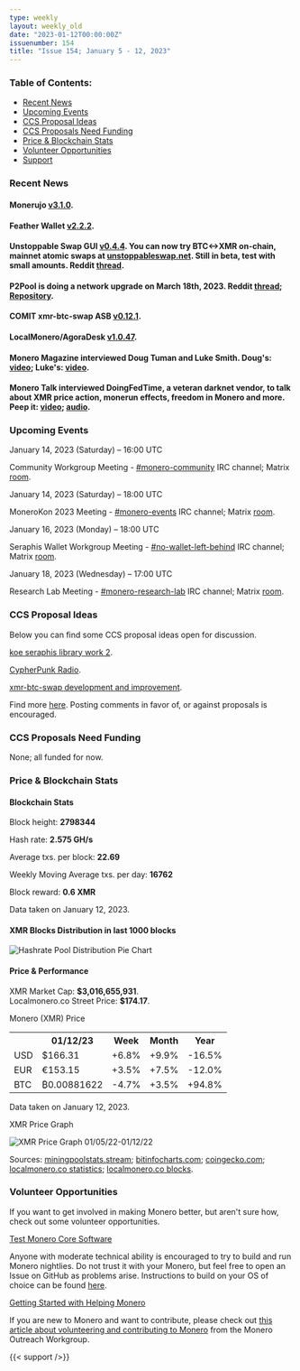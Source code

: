```yaml
---
type: weekly
layout: weekly_old
date: "2023-01-12T00:00:00Z"
issuenumber: 154
title: "Issue 154; January 5 - 12, 2023"
---
```


<h3>Table of Contents:</h3>
<ul class="contents">
    <li><a href="#news">Recent News</a></li>
    <li><a href="#events">Upcoming Events</a></li>
    <li><a href="#ideas">CCS Proposal Ideas</a></li>
    <li><a href="#proposals">CCS Proposals Need Funding</a></li>
    <li><a href="#stats">Price & Blockchain Stats</a></li>
    <li><a href="#volunteer">Volunteer Opportunities</a></li>
    <li><a href="#support">Support</a></li>
</ul>

<h3 id="news">Recent News</h3>

<div class="newsbyte">
    <h4>Monerujo <a href="https://github.com/cake-tech/cake_wallet/releases/tag/v4.5.6" target="_blank">v3.1.0</a>.</h4>
</div>

<div class="newsbyte">
    <h4>Feather Wallet <a href="https://featherwallet.org/download/" target="_blank">v2.2.2</a>.</h4>
</div>

<div class="newsbyte">
    <h4>Unstoppable Swap GUI <a href="https://github.com/UnstoppableSwap/unstoppableswap-gui/releases/tag/v0.4.4" target="_blank">v0.4.4</a>. You can now try BTC<->XMR on-chain, mainnet atomic swaps at <a href="https://unstoppableswap.net/" target="_blank">unstoppableswap.net</a>. Still in beta, test with small amounts. Reddit <a href="https://teddit.adminforge.de/r/Monero/comments/105oamh/try_out_the_atomic_swaps_gui_on_mainnet/" target="_blank">thread</a>.</h4>
</div>

<div class="newsbyte">
    <h4>P2Pool is doing a network upgrade on March 18th, 2023. Reddit <a href="https://teddit.adminforge.de/r/MoneroMining/comments/1095730/psa_p2pool_network_upgrade_aka_hardfork_on_march/" target="_blank">thread</a>; <a href="https://github.com/SChernykh/p2pool/tree/hardfork" target="_blank">Repository</a>.</h4>
</div>

<div class="newsbyte">
    <h4>COMIT xmr-btc-swap ASB <a href="https://github.com/comit-network/xmr-btc-swap/releases/tag/0.12.1" target="_blank">v0.12.1</a>.</h4>
</div>

<div class="newsbyte">
    <h4>LocalMonero/AgoraDesk <a href="https://github.com/AgoraDesk-LocalMonero/agoradesk-app-foss/releases/tag/v1.0.47" target="_blank">v1.0.47</a>.</h4>
</div>

<div class="newsbyte">
    <h4>Monero Magazine interviewed Doug Tuman and Luke Smith. Doug's: <a href="https://piped.adminforge.de/watch?v=0bQAuEAjbnA" target="_blank">video</a>; Luke's: <a href="https://piped.adminforge.de/watch?v=JvLbiZiBowk" target="_blank">video</a>.</h4>
</div>

<div class="newsbyte">
    <h4>Monero Talk interviewed DoingFedTime, a veteran darknet vendor, to talk about XMR price action, monerun effects, freedom in Monero and more. Peep it: <a href="https://piped.adminforge.de/watch?v=uxQbAEhbx-k" target="_blank">video</a>; <a href="https://www.monerotalk.live/veteran-darknet-vendor-doingfedtime" target="_blank">audio</a>.</h4>
</div>

<h3 id="events">Upcoming Events</h3>

<div class="event">
    <p class="date" markdown="1">January 14, 2023 (Saturday) – 16:00 UTC</p>
    <p markdown="1">Community Workgroup Meeting - <a href="irc://irc.libera.chat/#monero-community" target="_blank">#monero-community</a> IRC channel; Matrix <a href="https://matrix.to/#/#monero-community:monero.social" target="_blank">room</a>.</p>
</div>

<div class="event">
    <p class="date" markdown="1">January 14, 2023 (Saturday) – 18:00 UTC</p>
    <p markdown="1">MoneroKon 2023 Meeting - <a href="irc://irc.libera.chat/#monero-events" target="_blank">#monero-events</a> IRC channel; Matrix <a href="https://matrix.to/#/#monero-events:monero.social" target="_blank">room</a>.</p>
</div>

<div class="event">
    <p class="date" markdown="1">January 16, 2023 (Monday) – 18:00 UTC</p>
    <p markdown="1">Seraphis Wallet Workgroup Meeting - <a href="irc://irc.libera.chat/#no-wallet-left-behind" target="_blank">#no-wallet-left-behind</a> IRC channel; Matrix <a href="https://matrix.to/#/#no-wallet-left-behind:monero.social" target="_blank">room</a>.</p>
</div>

<div class="event">
    <p class="date" markdown="1">January 18, 2023 (Wednesday) – 17:00 UTC</p>
    <p markdown="1">Research Lab Meeting - <a href="irc://irc.libera.chat/#monero-research-lab" target="_blank">#monero-research-lab</a> IRC channel; Matrix <a href="https://matrix.to/#/#monero-research-lab:monero.social" target="_blank">room</a>.</p>
</div>

<h3 id="ideas">CCS Proposal Ideas</h3>

<p>Below you can find some CCS proposal ideas open for discussion.</p>

<div class="proposal">
<p><a href="https://repo.getmonero.org/monero-project/ccs-proposals/-/merge_requests/369" target="_blank">koe seraphis library work 2</a>.</p>
</div>

<div class="proposal">
<p><a href="https://repo.getmonero.org/monero-project/ccs-proposals/-/merge_requests/357" target="_blank">CypherPunk Radio</a>.</p>
</div>

<div class="proposal">
<p><a href="https://repo.getmonero.org/monero-project/ccs-proposals/-/merge_requests/355" target="_blank">xmr-btc-swap development and improvement</a>.</p>
</div>

<div class="proposal">
<p>Find more <a href="https://ccs.getmonero.org/ideas/" target="_blank">here</a>. Posting comments in favor of, or against proposals is encouraged.</p>
</div>

<h3 id="proposals">CCS Proposals Need Funding</h3>

<p>None; all funded for now.</p>

<h3 id="stats">Price & Blockchain Stats</h3>

<h4 class="stat">Blockchain Stats</h4>

<div class="bcstats">
    <p>Block height: <b>2798344</b></p>
    <p>Hash rate: <b>2.575 GH/s</b></p>
    <p>Average txs. per block: <b>22.69</b></p>
    <p>Weekly Moving Average txs. per day: <b>16762</b></p>
    <p>Block reward: <b>0.6 XMR</b></p>
</div>
<p class="note">Data taken on January 12, 2023.</p>

<h4 class="stat">XMR Blocks Distribution in last 1000 blocks</h4>
<p><img src="/img/hashrate-pool-distribution-01121.png" alt="Hashrate Pool Distribution Pie Chart"/></p>

<h4 class="stat" id="price-stat">Price & Performance</h4>

<div class="price-intro">XMR Market Cap: <b>$3,016,655,931</b>.<br/>Localmonero.co Street Price: <b>$174.17</b>.</div>

<p class="table-title">Monero (XMR) Price</p>
<table class="price-table">
  <tr class="row1">
    <th></th>
    <th>01/12/23</th>
    <th>Week</th>
    <th>Month</th>
    <th>Year</th>
  </tr>
  <tr>
    <td data-th="XMR to">USD</td>
    <td data-th="01/12/23">$166.31</td>
    <td data-th="Week" class="green">+6.8%</td>
    <td data-th="Month" class="green">+9.9%</td>
    <td data-th="Year" class="red">-16.5%</td>
  </tr>
  <tr class="row3">
    <td data-th="XMR to">EUR</td>
    <td data-th="01/12/23">€153.15</td>
    <td data-th="Week" class="green">+3.5%</td>
    <td data-th="Month" class="green">+7.5%</td>
    <td data-th="Year" class="red">-12.0%</td>
  </tr>
  <tr>
    <td data-th="XMR to">BTC</td>
    <td data-th="01/12/23">₿0.00881622</td>
    <td data-th="Week" class="red">-4.7%</td>
    <td data-th="Month" class="green">+3.5%</td>
    <td data-th="Year" class="green">+94.8%</td>
  </tr>
</table>
<p class="note">Data taken on January 12, 2023.</p>

<p class="table-title">XMR Price Graph</p>

![XMR Price Graph 01/05/22-01/12/22](/img/weekly-chart-01121.png "XMR Price Graph 01/05/22-01/12/22")

Sources: <a href="https://miningpoolstats.stream/monero" target="_blank">miningpoolstats.stream</a>; <a href="https://bitinfocharts.com/monero/" target="_blank">bitinfocharts.com</a>; <a href="https://www.coingecko.com/en/coins/monero" target="_blank">coingecko.com</a>; <a href="https://localmonero.co/statistics" target="_blank">localmonero.co statistics</a>; <a href="https://localmonero.co/blocks" target="_blank">localmonero.co blocks</a>.

<h3 id="volunteer">Volunteer Opportunities</h3>

<p>If you want to get involved in making Monero better, but aren't sure how, check out some volunteer opportunities.</p>

<div class="newsbyte">
    <p class="date"><a href="https://github.com/monero-project/monero" target="_blank">Test Monero Core Software</a></p>
    <p>Anyone with moderate technical ability is encouraged to try to build and run Monero nightlies. Do not trust it with your Monero, but feel free to open an Issue on GitHub as problems arise. Instructions to build on your OS of choice can be found <a href="https://github.com/monero-project/monero#compiling-monero-from-source" target="_blank">here</a>. </p>
</div>

<div class="newsbyte">
    <p class="date"><a href="https://github.com/monero-project/monero" target="_blank">Getting Started with Helping Monero</a></p>
    <p>If you are new to Monero and want to contribute, please check out <a href="https://www.monerooutreach.org/stories/getting-started-helping-monero.php" target="_blank">this article about volunteering and contributing to Monero</a> from the Monero Outreach Workgroup. </p>
</div>

{{< support />}}


